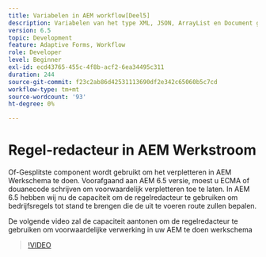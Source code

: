 ```yaml
---
title: Variabelen in AEM workflow[Deel5]
description: Variabelen van het type XML, JSON, ArrayList en Document gebruiken in een AEM workflow
version: 6.5
topic: Development
feature: Adaptive Forms, Workflow
role: Developer
level: Beginner
exl-id: ecd43765-455c-4f8b-acf2-6ea34495c311
duration: 244
source-git-commit: f23c2ab86d42531113690df2e342c65060b5c7cd
workflow-type: tm+mt
source-wordcount: '93'
ht-degree: 0%

---
```


# Regel-redacteur in AEM Werkstroom

Of-Gesplitste component wordt gebruikt om het verpletteren in AEM Werkschema te doen. Voorafgaand aan AEM 6.5 versie, moest u ECMA of douanecode schrijven om voorwaardelijk verpletteren toe te laten. In AEM 6.5 hebben wij nu de capaciteit om de regelredacteur te gebruiken om bedrijfsregels tot stand te brengen die de uit te voeren route zullen bepalen.

De volgende video zal de capaciteit aantonen om de regelredacteur te gebruiken om voorwaardelijke verwerking in uw AEM te doen werkschema

>[!VIDEO](https://video.tv.adobe.com/v/26362?quality=12&learn=on)


